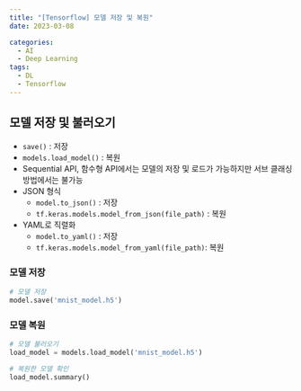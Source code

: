 ```yaml
---
title: "[Tensorflow] 모델 저장 및 복원"
date: 2023-03-08

categories:
  - AI
  - Deep Learning
tags:
  - DL
  - Tensorflow
---
```


## 모델 저장 및 불러오기
- `save()` : 저장
- `models.load_model()` : 복원
- Sequential API, 함수형 API에서는 모델의 저장 및 로드가 가능하지만 서브 클래싱 방법에서는 불가능
- JSON 형식
  - `model.to_json()` : 저장
  - `tf.keras.models.model_from_json(file_path)` : 복원
- YAML로 직렬화
  - `model.to_yaml()` : 저장
  - `tf.keras.models.model_from_yaml(file_path)`: 복원

### 모델 저장
```python
# 모델 저장
model.save('mnist_model.h5')
```

### 모델 복원
```python
# 모델 불러오기
load_model = models.load_model('mnist_model.h5')
```


```python
# 복원한 모델 확인
load_model.summary()
```
